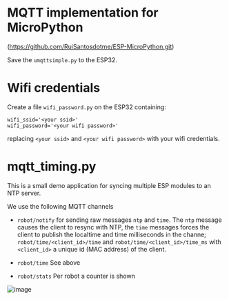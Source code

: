 # MQTT implementation for MicroPython

(https://github.com/RuiSantosdotme/ESP-MicroPython.git)

Save the `umqttsimple.py` to the ESP32.

# Wifi credentials

Create a file `wifi_password.py` on the ESP32 containing:

```
wifi_ssid='<your ssid>'
wifi_password='<your wifi password>'
```

replacing `<your ssid>` and `<your wifi password>` with your wifi credentials. 

# mqtt_timing.py

This is a small demo application for syncing multiple ESP modules to an NTP server. 

We use the following MQTT channels

- `robot/notify`
  for sending raw messages `ntp` and `time`. The `ntp` message causes the client to resync with NTP, the `time` messages forces the client to publish the localtime and time milliseconds in the channe; `robot/time/<client_id>/time` and `robot/time/<client_id>/time_ms` with `<client_id>` a unique id (MAC address) of the client.
  
- `robot/time`
See above
- `robot/stats`
 Per robot a counter is shown
 
 ![image](https://user-images.githubusercontent.com/51531682/170205816-c9e68293-b71e-483d-a204-75a46403b7f7.png)
